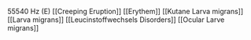 55540 Hz (E)
[[Creeping Eruption]]
[[Erythem]]
[[Kutane Larva migrans]]
[[Larva migrans]]
[[Leucinstoffwechsels Disorders]]
[[Ocular Larve migrans]]
